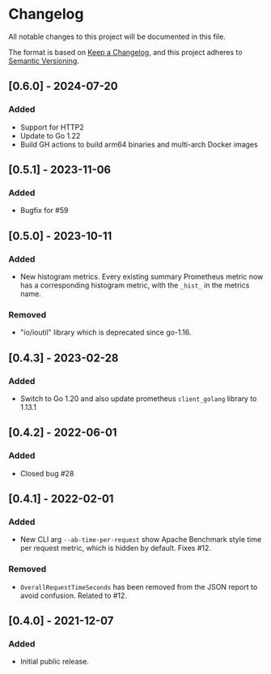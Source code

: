 # Changelog

All notable changes to this project will be documented in this file.

The format is based on [Keep a Changelog](https://keepachangelog.com/en/1.0.0/),
and this project adheres to [Semantic Versioning](https://semver.org/spec/v2.0.0.html).

## [0.6.0] - 2024-07-20

### Added

- Support for HTTP2
- Update to Go 1.22
- Build GH actions to build arm64 binaries and multi-arch Docker images

## [0.5.1] - 2023-11-06

### Added

- Bugfix for #59

## [0.5.0] - 2023-10-11

### Added

- New histogram metrics. Every existing summary Prometheus metric now has a corresponding
  histogram metric, with the `_hist_` in the metrics name.

### Removed

- "io/ioutil" library which is deprecated since go-1.16.

## [0.4.3] - 2023-02-28

### Added

- Switch to Go 1.20 and also update prometheus `client_golang` library to 1.13.1

## [0.4.2] - 2022-06-01

### Added

- Closed bug #28

## [0.4.1] - 2022-02-01

### Added

- New CLI arg `--ab-time-per-request` show Apache Benchmark style time per request
  metric, which is hidden by default. Fixes #12.

### Removed

- `OverallRequestTimeSeconds` has been removed from the JSON report to avoid confusion.
   Related to #12.

## [0.4.0] - 2021-12-07

### Added

- Initial public release.
